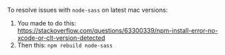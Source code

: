 To resolve issues with `node-sass` on latest mac versions:
1. You made to do this: https://stackoverflow.com/questions/63300339/npm-install-error-no-xcode-or-clt-version-detected
1. Then this: `npm rebuild node-sass`